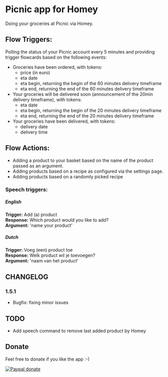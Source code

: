 # Picnic app for Homey

Doing your groceries at Picnic via Homey.

## Flow Triggers:
Polling the status of your Picnic account every 5 minutes and providing trigger flowcards based on the following events:

- Groceries have been ordered, with tokens:
  - price (in euro)
  - eta date
  - eta begin, returning the begin of the 60 minutes delivery timeframe
  - eta end, returning the end of the 60 minutes delivery timeframe
- Your groceries will be delivered soon (announcement of the 20min delivery timeframe), with tokens:
  - eta date
  - eta begin, returning the begin of the 20 minutes delivery timeframe
  - eta end, returning the end of the 20 minutes delivery timeframe
- Your groceries have been delivered, with tokens:
  - delivery date
  - delivery time

## Flow Actions:
- Adding a product to your basket based on the name of the product passed as an argument.
- Adding products based on a recipe as configured via the settings page.
- Adding products based on a randomly picked recipe

### Speech triggers:
##### English
<b>Trigger:</b> Add (a) product<br>
<b>Response:</b> Which product would you like to add?<br>
<b>Argument:</b> 'name your product'

##### Dutch
<b>Trigger:</b> Voeg (een) product toe<br>
<b>Response:</b> Welk product wil je toevoegen?<br>
<b>Argument:</b> 'naam van het product'

## CHANGELOG

### 1.5.1

- Bugfix: fixing minor issues

## TODO
- Add speech command to remove last added product by Homey

## Donate
Feel free to donate if you like the app :-)

[![Paypal donate][pp-donate-image]][pp-donate-link]

[pp-donate-link]: https://www.paypal.com/cgi-bin/webscr?cmd=_s-xclick&hosted_button_id=SGUF7AJYAF83C
[pp-donate-image]: https://www.paypalobjects.com/en_US/i/btn/btn_donateCC_LG.gif
